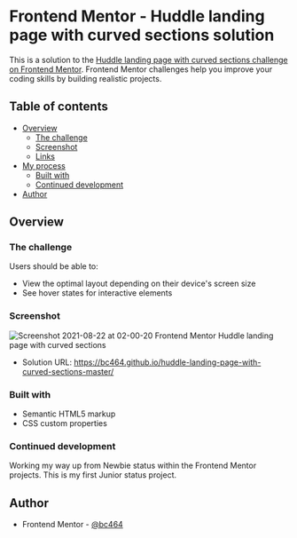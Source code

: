 # Frontend Mentor - Huddle landing page with curved sections solution

This is a solution to the [Huddle landing page with curved sections challenge on Frontend Mentor](https://www.frontendmentor.io/challenges/huddle-landing-page-with-curved-sections-5ca5ecd01e82137ec91a50f2). Frontend Mentor challenges help you improve your coding skills by building realistic projects. 

## Table of contents

- [Overview](#overview)
  - [The challenge](#the-challenge)
  - [Screenshot](#screenshot)
  - [Links](#links)
- [My process](#my-process)
  - [Built with](#built-with)
   - [Continued development](#continued-development)
- [Author](#author)


## Overview

### The challenge

Users should be able to:

- View the optimal layout depending on their device's screen size
- See hover states for interactive elements

### Screenshot

![Screenshot 2021-08-22 at 02-00-20 Frontend Mentor Huddle landing page with curved sections](https://user-images.githubusercontent.com/82536545/130337754-31aaab07-b491-4b18-a1ba-7cc74081b664.png)

- Solution URL: https://bc464.github.io/huddle-landing-page-with-curved-sections-master/

### Built with

- Semantic HTML5 markup
- CSS custom properties

### Continued development

Working my way up from Newbie status within the Frontend Mentor projects.
This is my first Junior status project.

## Author

- Frontend Mentor - [@bc464](https://www.frontendmentor.io/profile/yourusername)

